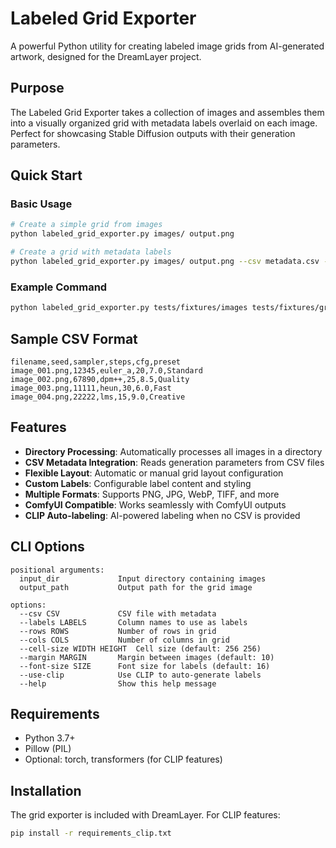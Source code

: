 # Labeled Grid Exporter

A powerful Python utility for creating labeled image grids from AI-generated artwork, designed for the DreamLayer project.

## Purpose

The Labeled Grid Exporter takes a collection of images and assembles them into a visually organized grid with metadata labels overlaid on each image. Perfect for showcasing Stable Diffusion outputs with their generation parameters.

## Quick Start

### Basic Usage

```bash
# Create a simple grid from images
python labeled_grid_exporter.py images/ output.png

# Create a grid with metadata labels  
python labeled_grid_exporter.py images/ output.png --csv metadata.csv --labels seed sampler steps cfg preset
```

### Example Command

```bash
python labeled_grid_exporter.py tests/fixtures/images tests/fixtures/grid.png --csv tests/fixtures/metadata.csv --labels seed sampler steps cfg preset --rows 2 --cols 2
```

## Sample CSV Format

```csv
filename,seed,sampler,steps,cfg,preset
image_001.png,12345,euler_a,20,7.0,Standard
image_002.png,67890,dpm++,25,8.5,Quality
image_003.png,11111,heun,30,6.0,Fast
image_004.png,22222,lms,15,9.0,Creative
```

## Features

- **Directory Processing**: Automatically processes all images in a directory
- **CSV Metadata Integration**: Reads generation parameters from CSV files  
- **Flexible Layout**: Automatic or manual grid layout configuration
- **Custom Labels**: Configurable label content and styling
- **Multiple Formats**: Supports PNG, JPG, WebP, TIFF, and more
- **ComfyUI Compatible**: Works seamlessly with ComfyUI outputs
- **CLIP Auto-labeling**: AI-powered labeling when no CSV is provided

## CLI Options

```
positional arguments:
  input_dir             Input directory containing images
  output_path           Output path for the grid image

options:
  --csv CSV             CSV file with metadata
  --labels LABELS       Column names to use as labels
  --rows ROWS           Number of rows in grid
  --cols COLS           Number of columns in grid
  --cell-size WIDTH HEIGHT  Cell size (default: 256 256)
  --margin MARGIN       Margin between images (default: 10)
  --font-size SIZE      Font size for labels (default: 16)
  --use-clip            Use CLIP to auto-generate labels
  --help                Show this help message
```

## Requirements

- Python 3.7+
- Pillow (PIL)
- Optional: torch, transformers (for CLIP features)

## Installation

The grid exporter is included with DreamLayer. For CLIP features:

```bash
pip install -r requirements_clip.txt
```